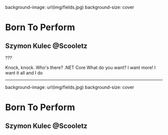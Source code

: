 ﻿background-image: url(img/fields.jpg)
background-size: cover

# Born To Perform

## Szymon Kulec @Scooletz

???

Knock, knock. Who's there? .NET Core
What do you want? I want more!
I want it all and I do

---

background-image: url(img/fields.jpg)
background-size: cover

# Born To Perform

## Szymon Kulec @Scooletz